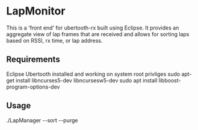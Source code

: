 # LapMonitor

This is a 'front end' for ubertooth-rx built using Eclipse. It provides an aggregate view of lap frames that are received and allows for sorting laps based on RSSI, rx time, or lap address.

## Requirements
Eclipse
Ubertooth installed and working on system
root privliges
sudo apt-get install libncurses5-dev libncursesw5-dev 
sudo apt install libboost-program-options-dev

## Usage
./LapManager --sort <rssi> <lap> <rxts> --purge <minutes>
